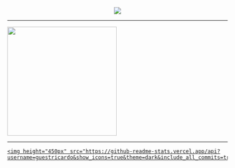 <div align='center' > 
    <img  src="https://a.imagem.app/o1Lyi1.png">      
</div> <hr>
<div align="left">
  <a href="https://github.com/GuestRicardo">
  <!--quadro2-->
    <img height="250px" src="https://github-readme-stats.vercel.app/api/top-langs/?username=guestricardo&layout=compact&langs_count=7&theme=dark"/> <hr>

  <!--quadro 1-->
    <img height="450px" src="https://github-readme-stats.vercel.app/api?username=guestricardo&show_icons=true&theme=dark&include_all_commits=true&count_private=true"/>
</div>


    


 
  





